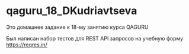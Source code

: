 # qaguru_18_DKudriavtseva

Это домашнее задание к 18-му занятию курса QAGURU

Был написан набор тестов для REST API запросов на учебную форму https://reqres.in/